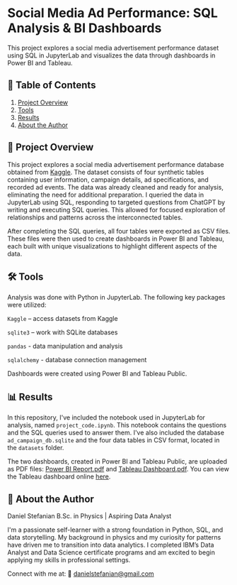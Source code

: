 # Social Media Ad Performance: SQL Analysis & BI Dashboards

This project explores a social media advertisement performance dataset using SQL in JupyterLab and visualizes the data through dashboards in Power BI and Tableau.

## 📑 Table of Contents
1. [Project Overview](#-project-overview)
2. [Tools](#-tools)
3. [Results](#%EF%B8%8F-results)
4. [About the Author](#-about-the-author)

## 📝 Project Overview
This project explores a social media advertisement performance database obtained from [Kaggle](https://www.kaggle.com/datasets/alperenmyung/social-media-advertisement-performance). The dataset consists of four synthetic tables containing user information, campaign details, ad specifications, and recorded ad events. The data was already cleaned and ready for analysis, eliminating the need for additional preparation. I queried the data in JupyterLab using SQL, responding to targeted questions from ChatGPT by writing and executing SQL queries. This allowed for focused exploration of relationships and patterns across the interconnected tables.

After completing the SQL queries, all four tables were exported as CSV files. These files were then used to create dashboards in Power BI and Tableau, each built with unique visualizations to highlight different aspects of the data.

## 🛠️ Tools
Analysis was done with Python in JupyterLab. The following key packages were utilized:

`Kaggle` – access datasets from Kaggle

`sqlite3` – work with SQLite databases

`pandas` - data manipulation and analysis

`sqlalchemy` - database connection management

Dashboards were created using Power BI and Tableau Public.

## 📊 Results
In this repository, I've included the notebook used in JupyterLab for analysis, named `project_code.ipynb`. This notebook contains the questions and the SQL queries used to answer them. I've also included the database `ad_campaign_db.sqlite` and the four data tables in CSV format, located in the `datasets` folder.

The two dashboards, created in Power BI and Tableau Public, are uploaded as PDF files: [Power BI Report.pdf](Power%20BI%20Report.pdf) and [Tableau Dashboard.pdf](Tableau%20Dashboard.pdf). You can view the Tableau dashboard online [here](https://public.tableau.com/views/TableauDashboard_17550998471870/Dashboard1?:language=en-US&publish=yes&:sid=&:display_count=n&:origin=viz_share_link).

## 👤 About the Author
Daniel Stefanian
B.Sc. in Physics | Aspiring Data Analyst

I'm a passionate self-learner with a strong foundation in Python, SQL, and data storytelling. My background in physics and my curiosity for patterns have driven me to transition into data analytics. I completed IBM’s Data Analyst and Data Science certificate programs and am excited to begin applying my skills in professional settings.

Connect with me at:
📧 danielstefanian@gmail.com
